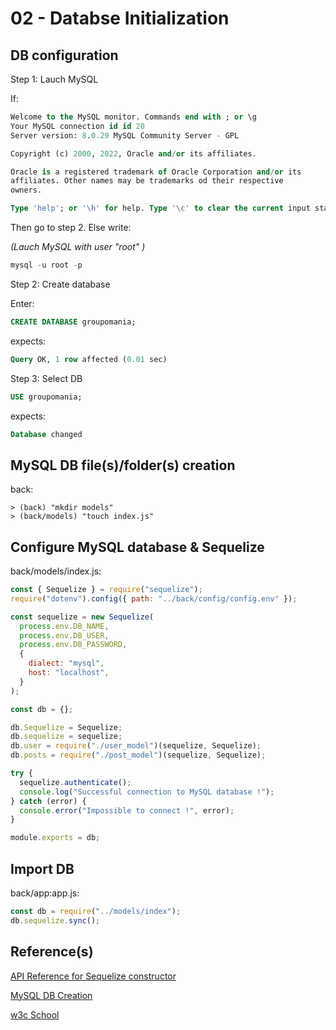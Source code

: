 # 02 - Databse Initialization

## DB configuration

Step 1: Lauch MySQL

If:

```sql
Welcome to the MySQL monitor. Commands end with ; or \g
Your MySQL connection id id 20
Server version: 8.0.29 MySQL Community Server - GPL

Copyright (c) 2000, 2022, Oracle and/or its affiliates.

Oracle is a registered trademark of Oracle Corporation and/or its
affiliates. Other names may be trademarks od their respective
owners.

Type 'help'; or '\h' for help. Type '\c' to clear the current input statement.
```

Then go to step 2. Else write:

_(Lauch MySQL with user "root" )_

```sql
mysql -u root -p
```

Step 2: Create database

Enter:

```sql
CREATE DATABASE groupomania;
```

expects:

```sql
Query OK, 1 row affected (0.01 sec)
```

Step 3: Select DB

```sql
USE groupomania;
```

expects:

```sql
Database changed
```

## MySQL DB file(s)/folder(s) creation

back:

    > (back) "mkdir models"
    > (back/models) "touch index.js"

## Configure MySQL database & Sequelize

back/models/index.js:

```javascript
const { Sequelize } = require("sequelize");
require("dotenv").config({ path: "../back/config/config.env" });

const sequelize = new Sequelize(
  process.env.DB_NAME,
  process.env.DB_USER,
  process.env.DB_PASSWORD,
  {
    dialect: "mysql",
    host: "localhost",
  }
);

const db = {};

db.Sequelize = Sequelize;
db.sequelize = sequelize;
db.user = require("./user_model")(sequelize, Sequelize);
db.posts = require("./post_model")(sequelize, Sequelize);

try {
  sequelize.authenticate();
  console.log("Successful connection to MySQL database !");
} catch (error) {
  console.error("Impossible to connect !", error);
}

module.exports = db;
```

## Import DB

back/app:app.js:

```javascript
const db = require("../models/index");
db.sequelize.sync();
```

## Reference(s)

[API Reference for Sequelize constructor](https://sequelize.org/master/class/lib/sequelize.js~Sequelize.html#instance-constructor-constructor)

[MySQL DB Creation](https://practicalprogramming.fr/nodejs-mysql)

[w3c School](https://www.w3schools.com/nodejs/nodejs_mysql.asp)
